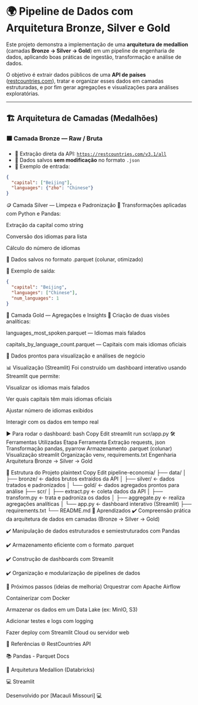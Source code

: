 # 🌍 Pipeline de Dados com Arquitetura Bronze, Silver e Gold

Este projeto demonstra a implementação de uma **arquitetura de medallion** (camadas **Bronze → Silver → Gold**) em um pipeline de engenharia de dados, aplicando boas práticas de ingestão, transformação e análise de dados.

O objetivo é extrair dados públicos de uma **API de países** ([restcountries.com](https://restcountries.com/v3.1/all)), tratar e organizar esses dados em camadas estruturadas, e por fim gerar agregações e visualizações para análises exploratórias.

---

## 🏗️ Arquitetura de Camadas (Medalhões)

### 🟫 Camada Bronze — Raw / Bruta

- 🔹 Extração direta da API: [`https://restcountries.com/v3.1/all`](https://restcountries.com/v3.1/all)
- 🔹 Dados salvos **sem modificação** no formato `.json`
- 🔹 Exemplo de entrada:

```json
{
  "capital": ["Beijing"],
  "languages": {"zho": "Chinese"}
}
```

🪙 Camada Silver — Limpeza e Padronização
🔹 Transformações aplicadas com Python e Pandas:

Extração da capital como string

Conversão dos idiomas para lista

Cálculo do número de idiomas

🔹 Dados salvos no formato .parquet (colunar, otimizado)

🔹 Exemplo de saída:

```json
{
  "capital": "Beijing",
  "languages": ["Chinese"],
  "num_languages": 1
}
```

🥇 Camada Gold — Agregações e Insights
🔹 Criação de duas visões analíticas:

languages_most_spoken.parquet — Idiomas mais falados

capitals_by_language_count.parquet — Capitais com mais idiomas oficiais

🔹 Dados prontos para visualização e análises de negócio

📊 Visualização (Streamlit)
Foi construído um dashboard interativo usando Streamlit que permite:

Visualizar os idiomas mais falados

Ver quais capitais têm mais idiomas oficiais

Ajustar número de idiomas exibidos

Interagir com os dados em tempo real

▶️ Para rodar o dashboard:
bash
Copy
Edit
streamlit run scr/app.py
🛠️ Ferramentas Utilizadas
Etapa	Ferramenta
Extração	requests, json
Transformação	pandas, pyarrow
Armazenamento	.parquet (colunar)
Visualização	streamlit
Organização	venv, requirements.txt
Engenharia	Arquitetura Bronze → Silver → Gold

📁 Estrutura do Projeto
plaintext
Copy
Edit
pipeline-economia/
├── data/
│   ├── bronze/         ← dados brutos extraídos da API
│   ├── silver/         ← dados tratados e padronizados
│   └── gold/           ← dados agregados prontos para análise
├── scr/
│   ├── extract.py      ← coleta dados da API
│   ├── transform.py    ← trata e padroniza os dados
│   ├── aggregate.py    ← realiza agregações analíticas
│   └── app.py          ← dashboard interativo (Streamlit)
├── requirements.txt
└── README.md
📘 Aprendizados
✔️ Compreensão prática da arquitetura de dados em camadas (Bronze → Silver → Gold)

✔️ Manipulação de dados estruturados e semiestruturados com Pandas

✔️ Armazenamento eficiente com o formato .parquet

✔️ Construção de dashboards com Streamlit

✔️ Organização e modularização de pipelines de dados

🚀 Próximos passos (ideias de melhoria)
Orquestrar com Apache Airflow

Containerizar com Docker

Armazenar os dados em um Data Lake (ex: MinIO, S3)

Adicionar testes e logs com logging

Fazer deploy com Streamlit Cloud ou servidor web

📎 Referências
🌐 RestCountries API

📚 Pandas - Parquet Docs

🧱 Arquitetura Medallion (Databricks)

💻 Streamlit

Desenvolvido por [Macauli Missouri] 💻
